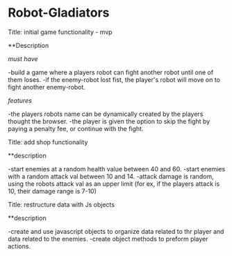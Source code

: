 # Robot-Gladiators

Title: initial game functionality - mvp

\*\*Description

_must have_

-build a game where a players robot can fight another robot until one of them loses.
-if the enemy-robot lost fist, the player's robot will move on to fight another enemy-robot.

_features_

-the players robots name can be dynamically created by the players thought the browser.
-the player is given the option to skip the fight by paying a penalty fee, or continue with the fight.

Title: add shop functionality

\*\*description

-start enemies at a random health value between 40 and 60.
-start enemies with a random attack val between 10 and 14.
-attack damage is random, using the robots attack val as an upper limit (for ex, if the players attack is 10, their damage range is 7-10)

Title: restructure data with Js objects

\*\*description

-create and use javascript objects to organize data related to thr player and data related to the enemies.
-create object methods to preform player actions.
